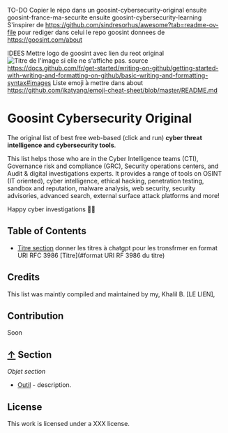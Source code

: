 TO-DO
Copier le répo dans un goosint-cybersecurity-original 
ensuite goosint-france-ma-securite 
ensuite goosint-cybersecurity-learning 
S'inspirer de https://github.com/sindresorhus/awesome?tab=readme-ov-file pour rediger dans celui le repo goosint donnees de https://goosint.com/about 

IDEES
Mettre logo de goosint avec lien du reot original ![Titre de l'image si elle ne s'affiche pas.](lienverslereport/base-octocat.svg) source https://docs.github.com/fr/get-started/writing-on-github/getting-started-with-writing-and-formatting-on-github/basic-writing-and-formatting-syntax#images
Liste emoji à mettre dans about https://github.com/ikatyang/emoji-cheat-sheet/blob/master/README.md

# Goosint Cybersecurity Original
The original list of best free web-based (click and run) **cyber threat intelligence and cybersecurity tools**.

This list helps those who are in the Cyber Intelligence teams (CTI), Governance risk and compliance (GRC), Security operations centers, and Audit & digital investigations experts.
It provides a range of tools on OSINT (IT oriented), cyber intelligence, ethical hacking, penetration testing, sandbox and reputation, malware analysis, web security, security advisories, advanced search, external surface attack platforms and more!

Happy cyber investigations 🧙‍♂️

## Table of Contents
- [Titre section](#section)
donner les titres à chatgpt pour les tronsfrmer en format URI RFC 3986 [Titre](#format URI RF 3986 du titre)

## Credits
This list was maintly compiled and maintained by my, Khalil B. [LE LIEN],  

## Contribution
Soon

## [↑](#-table-of-contents) Section
_Objet section_ 
- [Outil](https) - description.

## License
This work is licensed under a XXX license.
